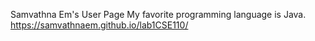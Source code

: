 Samvathna Em's User Page
My favorite programming language is Java.
https://samvathnaem.github.io/lab1CSE110/
